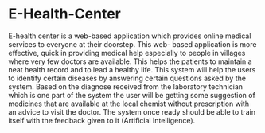 # E-Health-Center
 
E-health center is a web-based application which provides online medical services
to everyone at their doorstep. This web- based application is more effective, quick 
in providing medical help especially to people in villages where very few doctors
are available. This helps the patients to maintain a neat health record and to lead a
healthy life. This system will help the users to identify certain diseases by answering
certain questions asked by the system. Based on the diagnose received from the
laboratory technician which is one part of the system  the user will be getting some
suggestion of medicines that are available at the local chemist without prescription
with an advice to visit the doctor. The system once ready should be able to train itself
with the feedback given to it (Artificial Intelligence).  
